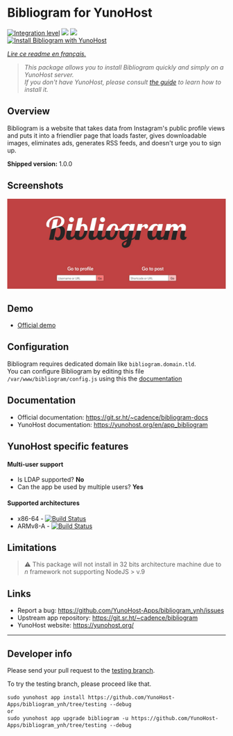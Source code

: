 # Bibliogram for YunoHost

[![Integration level](https://dash.yunohost.org/integration/bibliogram.svg)](https://dash.yunohost.org/appci/app/bibliogram) ![](https://ci-apps.yunohost.org/ci/badges/bibliogram.status.svg) ![](https://ci-apps.yunohost.org/ci/badges/bibliogram.maintain.svg)  
[![Install Bibliogram with YunoHost](https://install-app.yunohost.org/install-with-yunohost.svg)](https://install-app.yunohost.org/?app=bibliogram)

*[Lire ce readme en français.](./README_fr.md)*

> *This package allows you to install Bibliogram quickly and simply on a YunoHost server.  
If you don't have YunoHost, please consult [the guide](https://yunohost.org/#/install) to learn how to install it.*

## Overview
Bibliogram is a website that takes data from Instagram's public profile views and puts it into a friendlier page that loads faster, gives downloadable images, eliminates ads, generates RSS feeds, and doesn't urge you to sign up.

**Shipped version:** 1.0.0

## Screenshots

![](sources/bibliogram.jpg)

## Demo

* [Official demo](https://bibliogram.art/)

## Configuration

Bibliogram requires dedicated domain like `bibliogram.domain.tld`.  
You can configure Bibliogram by editing this file `/var/www/bibliogram/config.js` using this the [documentation](https://git.sr.ht/~cadence/bibliogram-docs/tree/master/docs/Configuring.md)

## Documentation

 * Official documentation: https://git.sr.ht/~cadence/bibliogram-docs
 * YunoHost documentation: https://yunohost.org/en/app_bibliogram

## YunoHost specific features

#### Multi-user support

* Is LDAP supported? **No**
* Can the app be used by multiple users? **Yes**

#### Supported architectures

* x86-64 - [![Build Status](https://ci-apps.yunohost.org/ci/logs/bibliogram.svg)](https://ci-apps.yunohost.org/ci/apps/bibliogram/)
* ARMv8-A - [![Build Status](https://ci-apps-arm.yunohost.org/ci/logs/bibliogram.svg)](https://ci-apps-arm.yunohost.org/ci/apps/bibliogram/)

## Limitations

> :warning: This package will not install in 32 bits architecture machine due to *n* framework not supporting NodeJS > v.9

## Links

 * Report a bug: https://github.com/YunoHost-Apps/bibliogram_ynh/issues
 * Upstream app repository: https://git.sr.ht/~cadence/bibliogram
 * YunoHost website: https://yunohost.org/

---

## Developer info

Please send your pull request to the [testing branch](https://github.com/YunoHost-Apps/bibliogram_ynh/tree/testing).

To try the testing branch, please proceed like that.
```
sudo yunohost app install https://github.com/YunoHost-Apps/bibliogram_ynh/tree/testing --debug
or
sudo yunohost app upgrade bibliogram -u https://github.com/YunoHost-Apps/bibliogram_ynh/tree/testing --debug
```
